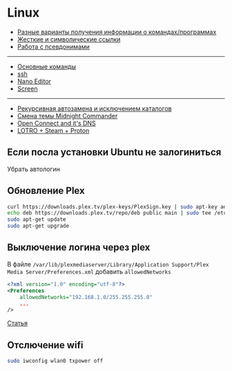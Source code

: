 # Linux
* [Разные варианты получения информации о командах/программах](1.%20Разные%20варианты%20получения%20информации%20о%20командах,%20программах/1.%20Разные%20варианты%20получения%20информации%20о%20командах,%20программах.md)
* [Жесткие и символические ссылки](2.%20Жесткие%20и%20символические%20ссылки/2.%20Жесткие%20и%20символические%20ссылки.md)
* [Работа с псевдонимами](3.%20Работа%20с%20псевдонимами/3.%20Работа%20с%20псевдонимами.md)
----
* [Основные команды](100.%20Основные%20команды/100.%20100.%20Основные%20команды.md)
* [ssh](101.%20ssh/101.%20ssh.md)
* [Nano Editor](102.%20nano/102.%20nano.md)
* [Screen](103.%20screen/103.%20screen.md)
----
* [Рекурсивная автозамена и исключением каталогов](105.%20Проблемы%20и%20решения/1.%20Рекурсивная%20автозамена%20и%20исключением%20каталогов.md)
* [Смена темы Midnight Commander](105.%20Проблемы%20и%20решения/2.%20Смена%20темы%20Midnight%20Commander.md)
* [Open Connect and it's DNS](105.%20Проблемы%20и%20решения/3.%20Open%20Connect%20and%20it's%20DNS.md)
* [LOTRO + Steam + Proton](105.%20Проблемы%20и%20решения/4.%20LOTRO%20+%20Steam%20+%20Proton.md)

## Если посла установки Ubuntu не залогиниться
Убрать автологин

## Обновление Plex
```sh
curl https://downloads.plex.tv/plex-keys/PlexSign.key | sudo apt-key add -
echo deb https://downloads.plex.tv/repo/deb public main | sudo tee /etc/apt/sources.list.d/plexmediaserver.list
sudo apt-get update
sudo apt-get upgrade
```

## Выключение логина через plex
В файле `/var/lib/plexmediaserver/Library/Application Support/Plex Media Server/Preferences.xml` добавить `allowedNetworks`
```xml
<?xml version="1.0" encoding="utf-8"?>
<Preferences 
	allowedNetworks="192.168.1.0/255.255.255.0" 
	...
/>
```
[Статья](https://support.plex.tv/articles/200890058-authentication-for-local-network-access/)

## Отслючение wifi
```sh
sudo iwconfig wlan0 txpower off
```